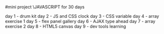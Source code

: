 #mini project \JAVASCRIPT for 30 days

day 1 - drum kit
day 2 - JS and CSS clock
day 3 - CSS variable
day 4 - array exercise 1
day 5 - flex panel gallery
day 6 - AJAX type ahead
day 7 - array exercise 2
day 8 - HTML5 canvas
day 9 - dev tools learning